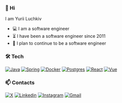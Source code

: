 ### 👋 Hi

I am Yurii Luchkiv

- 💻 I am a software engineer
- ⏳ I have been a software engineer since 2011
- 🏁 I plan to continue to be a software engineer

### 🛠️ Tech
[![Java](https://img.shields.io/badge/-Java-F7931A?style=for-the-badge&labelColor=black&logo=openjdk&logoColor=F7931A)](#) 
[![Spring](https://img.shields.io/badge/-Spring-5FBA7D?style=for-the-badge&labelColor=black&logo=spring&logoColor=5FBA7D)](#)
[![Docker](https://img.shields.io/badge/-Docker-0D9CD7?style=for-the-badge&labelColor=black&logo=docker&logoColor=0D9CD7)](#)
[![Postgres](https://img.shields.io/badge/-Postgres-002F6C?style=for-the-badge&labelColor=black&logo=postgresql&logoColor=002F6C)](#)
[![React](https://img.shields.io/badge/-React-61DBFB?style=for-the-badge&labelColor=black&logo=react&logoColor=61DBFB)](#)
[![Vue](https://img.shields.io/badge/-Vue-42B883?style=for-the-badge&labelColor=black&logo=vuedotjs&logoColor=61DBFB)](#)

### 📫 Contacts

[![X](https://img.shields.io/badge/-@yyluchkiv-000000?style=flat&labelColor=000000&logo=x&logoColor=white)](https://x.com/yyluchkiv)
[![Linkedin](https://img.shields.io/badge/-@yyluchkiv-0E76A8?style=flat&labelColor=0E76A8&logo=linkedin&logoColor=white)](https://www.linkedin.com/in/yyluchkiv/)
[![Instagram](https://img.shields.io/badge/-@yyluchkiv-962FBF?style=flat&labelColor=962FBF&logo=instagram&logoColor=white)](https://www.instagram.com/yyluchkiv/)
[![Gmail](https://img.shields.io/badge/-@yyluchkiv-D93025?style=flat&labelColor=D93025&logo=gmail&logoColor=white)](mailto:yyluchkiv@gmail.com)
